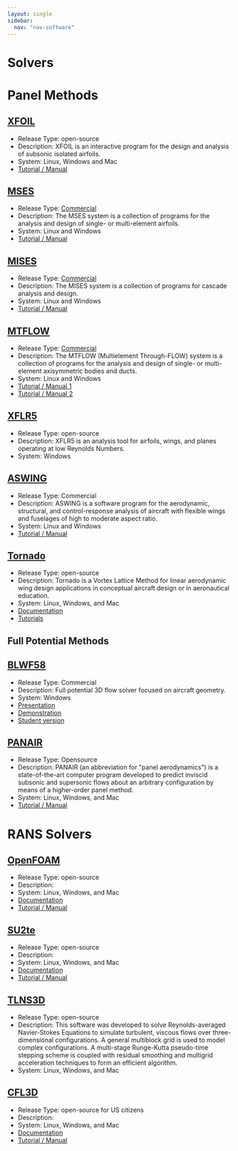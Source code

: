 ```yaml
---
layout: single
sidebar:
  nav: "nav-software"
---
```


# Solvers

# Panel Methods


## [XFOIL](https://web.mit.edu/drela/Public/web/xfoil/)
* Release Type: open-source
* Description: XFOIL is an interactive program for the design and analysis of subsonic isolated airfoils.
* System: Linux, Windows and Mac
* [Tutorial / Manual](http://web.mit.edu/aeroutil_v1.0/xfoil_doc.txt)


## [MSES](http://web.mit.edu/drela/Public/web/mses/)
* Release Type: [Commercial](https://tlo.mit.edu/technologies/mses-software-high-lift-multielement-airfoil-configurations)
* Description: The MSES system is a collection of programs for the analysis and design of single- or multi-element airfoils.
* System: Linux and Windows
* [Tutorial / Manual](http://web.mit.edu/drela/Public/web/mses/mses.pdf)


## [MISES]()
* Release Type: [Commercial](https://tlo.mit.edu/technologies/mises-software-design-and-analysis-turbomachinery-blading)
* Description: The MISES system is a collection of programs for cascade analysis and design.
* System: Linux and Windows
* [Tutorial / Manual](http://web.mit.edu/drela/Public/web/mises/mises.pdf)


## [MTFLOW](http://web.mit.edu/drela/Public/web/mtflow/)
* Release Type: [Commercial](https://tlo.mit.edu/technologies/mtflow-software-multielement-through-flow)
* Description: The MTFLOW (Multielement Through-FLOW) system is a collection of programs for the analysis and design of single- or multi-element axisymmetric bodies and ducts.
* System: Linux and Windows
* [Tutorial / Manual 1](http://web.mit.edu/drela/Public/web/mtflow/mtflow.pd)
* [Tutorial / Manual 2](http://web.mit.edu/drela/Public/web/mtflow/MTtalk1.pdf)


## [XFLR5](http://www.xflr5.tech/xflr5.htm)
* Release Type: open-source
* Description: XFLR5 is an analysis tool for airfoils, wings, and planes operating at low Reynolds Numbers.
* System: Windows


## [ASWING](http://web.mit.edu/drela/Public/web/aswing/)
* Release Type: Commercial
* Description: ASWING is a software program for the aerodynamic, structural, and control-response analysis of aircraft with flexible wings and fuselages of high to moderate aspect ratio.
* System: Linux and Windows
* [Tutorial / Manual](http://web.mit.edu/drela/Public/web/aswing/)


## [Tornado](http://tornado.redhammer.se/)
* Release Type: open-source
* Description: Tornado is a Vortex Lattice Method for linear aerodynamic wing design applications in conceptual aircraft design or in aeronautical education.
* System: Linux, Windows, and Mac
* [Documentation](http://tornado.redhammer.se/index.php/documentation/documents)
* [Tutorials](http://tornado.redhammer.se/index.php/documentation/tutorials)



## Full Potential Methods


## [BLWF58](https://blwf-aero.ru/BLWF_code/index_en.html)
* Release Type: Commercial
* Description: Full potential 3D flow solver focused on aircraft geometry.
* System: Windows
* [Presentation](https://blwf-aero.ru/BLWF_code/BLWF_Presentation/PresentationBLWF_en.pdf)
* [Demonstra](https://blwf-aero.ru/BLWF_code/BLWFdemo/index_en.html)[t](https://blwf-aero.ru/BLWF_code/BLWFdemo/index_en.html)[ion](https://blwf-aero.ru/BLWF_code/BLWFdemo/index_en.html)
* [Student version](https://blwf-aero.ru/BLWF_code/BLWF_students/index_en.html)


## [PANAIR](http://www.pdas.com/panair.html)
* Release Type: Opensource
* Description: PANAIR (an abbreviation for "panel aerodynamics") is a state-of-the-art computer program developed to predict inviscid subsonic and supersonic flows about an arbitrary configuration by means of a higher-order panel method.
* System: Linux, Windows, and Mac
* [Tutorial / Manual](http://www.pdas.com/panairrefs.html)



# RANS Solvers


## [OpenFOAM](https://www.openfoam.com/)
* Release Type: open-source
* Description:
* System: Linux, Windows, and Mac
* [Documentation](https://www.openfoam.com/documentation/)
* [Tutorial / Manual](https://wiki.openfoam.com/Main_Page)


## [SU2](https://su2code.github.io/)[t](https://su2code.github.io/)[e](https://su2code.github.io/)
* Release Type: open-source
* Description:
* System: Linux, Windows, and Mac
* [Documentation](https://github.com/su2code/SU2/wiki)
* [Tutorial / Manual](https://su2code.github.io/tutorials/home/)


## [TLNS3D](https://software.nasa.gov/software/LAR-16666-GS)
* Release Type: open-source
* Description: This software was developed to solve Reynolds-averaged Navier-Stokes Equations to simulate turbulent, viscous flows over three-dimensional configurations. A general multiblock grid is used to model complex configurations. A multi-stage Runge-Kutta pseudo-time stepping scheme is coupled with residual smoothing and multigrid acceleration techniques to form an efficient algorithm.
* System: Linux, Windows, and Mac


## [CFL3D](https://software.nasa.gov/software/LAR-16003-1)
* Release Type: open-source for US citizens
* Description:
* System: Linux, Windows, and Mac
* [Documentation](https://github.com/NASA/CFL3D)
* [Tutorial / Manual](https://cfl3d.larc.nasa.gov/)